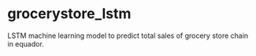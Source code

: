 # grocerystore_lstm
LSTM machine learning model to predict total sales of grocery store chain in equador.
